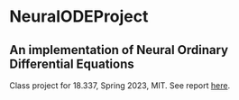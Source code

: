# NeuralODEProject
## An implementation of Neural Ordinary Differential Equations
Class project for 18.337, Spring 2023, MIT. See report [here](report/report.pdf).